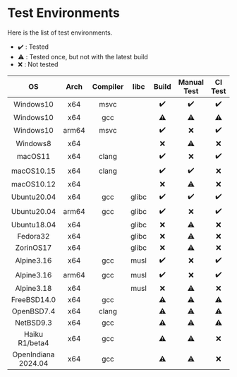 # Test Environments

Here is the list of test environments.

-   :heavy_check_mark: : Tested
-   :warning: : Tested once, but not with the latest build
-   :x: : Not tested

| OS | Arch | Compiler | libc | Build | Manual Test | CI Test |
| :--: | :--: | :--: | :--: | :--: | :--: | :--: |
| Windows10 | x64 | msvc |  | :heavy_check_mark: | :heavy_check_mark: | :heavy_check_mark: |
| Windows10 | x64 | gcc | | :warning: | :warning: | :warning: |
| Windows10 | arm64 | msvc |  | :heavy_check_mark: | :x: | :heavy_check_mark: |
| Windows8 | x64 |  |  | :x: | :warning: | :x: |
| macOS11 | x64 | clang |  | :heavy_check_mark: | :x: | :heavy_check_mark: |
| macOS10.15 | x64 | clang |  | :heavy_check_mark: | :heavy_check_mark: | :x: |
| macOS10.12 | x64 |  |  | :x: | :warning: | :x: |
| Ubuntu20.04 | x64 | gcc | glibc | :heavy_check_mark: | :heavy_check_mark: | :heavy_check_mark: |
| Ubuntu20.04 | arm64 | gcc | glibc | :heavy_check_mark: | :x: | :heavy_check_mark: |
| Ubuntu18.04 | x64 |  | glibc | :x: | :warning: | :x: |
| Fedora32 | x64 |  | glibc | :x: | :warning: | :x: |
| ZorinOS17 | x64 |  | glibc | :x: | :warning: | :x: |
| Alpine3.16 | x64 | gcc | musl | :heavy_check_mark: | :x: | :heavy_check_mark: |
| Alpine3.16 | arm64 | gcc | musl | :heavy_check_mark: | :x: | :heavy_check_mark: |
| Alpine3.18 | x64 |  | musl | :x: | :warning: | :x: |
| FreeBSD14.0 | x64 | gcc | | :warning: | :warning: | :warning: |
| OpenBSD7.4 | x64 | clang | | :warning: | :warning: | :warning: |
| NetBSD9.3 | x64 | gcc | | :warning: | :warning: | :warning: |
| Haiku R1/beta4 | x64 | gcc | | :warning: | :warning: | :x: |
| OpenIndiana 2024.04 | x64 | gcc | | :warning: | :warning: | :x: |
